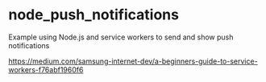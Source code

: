 # node_push_notifications
Example using Node.js and service workers to send and show push notifications

https://medium.com/samsung-internet-dev/a-beginners-guide-to-service-workers-f76abf1960f6
